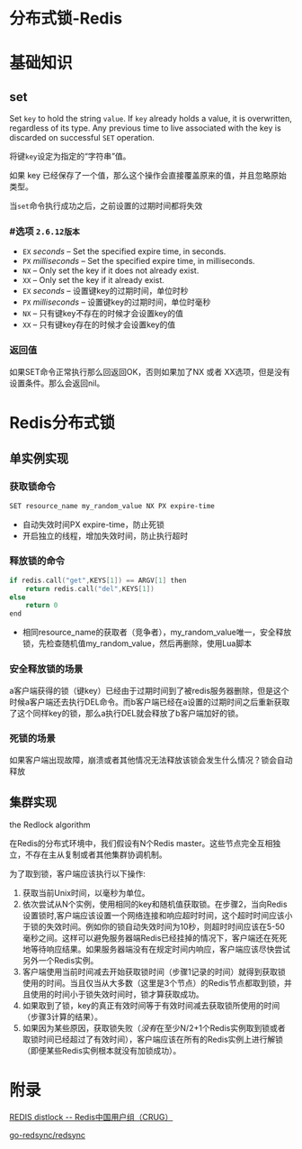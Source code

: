 # 分布式锁-Redis

# 基础知识

## set

Set `key` to hold the string `value`. If `key` already holds a value, it is overwritten, regardless of its type. Any previous time to live associated with the key is discarded on successful `SET` operation.

将键`key`设定为指定的“字符串”值。

如果 key 已经保存了一个值，那么这个操作会直接覆盖原来的值，并且忽略原始类型。

当`set`命令执行成功之后，之前设置的过期时间都将失效

### #**选项** `2.6.12版本`

- `EX` *seconds* – Set the specified expire time, in seconds.
- `PX` *milliseconds* – Set the specified expire time, in milliseconds.
- `NX` – Only set the key if it does not already exist.
- `XX` – Only set the key if it already exist.
- `EX` *seconds* – 设置键key的过期时间，单位时秒
- `PX` *milliseconds* – 设置键key的过期时间，单位时毫秒
- `NX` – 只有键key不存在的时候才会设置key的值
- `XX` – 只有键key存在的时候才会设置key的值

### 返回值

如果SET命令正常执行那么回返回OK，否则如果加了NX 或者 XX选项，但是没有设置条件。那么会返回nil。

# Redis分布式锁

## 单实例实现

### 获取锁命令

```bash
SET resource_name my_random_value NX PX expire-time
```

- 自动失效时间PX expire-time，防止死锁
- 开启独立的线程，增加失效时间，防止执行超时

### 释放锁的命令

```go
if redis.call("get",KEYS[1]) == ARGV[1] then
    return redis.call("del",KEYS[1])
else
    return 0
end
```

- 相同resource_name的获取者（竞争者），my_random_value唯一，安全释放锁，先检查随机值my_random_value，然后再删除，使用Lua脚本

### 安全释放锁的场景

a客户端获得的锁（键key）已经由于过期时间到了被redis服务器删除，但是这个时候a客户端还去执行DEL命令。而b客户端已经在a设置的过期时间之后重新获取了这个同样key的锁，那么a执行DEL就会释放了b客户端加好的锁。

### 死锁的场景

如果客户端出现故障，崩溃或者其他情况无法释放该锁会发生什么情况？锁会自动释放

## 集群实现

the Redlock algorithm

在Redis的分布式环境中，我们假设有N个Redis master。这些节点完全互相独立，不存在主从复制或者其他集群协调机制。

为了取到锁，客户端应该执行以下操作:

1. 获取当前Unix时间，以毫秒为单位。
2. 依次尝试从N个实例，使用相同的key和随机值获取锁。在步骤2，当向Redis设置锁时,客户端应该设置一个网络连接和响应超时时间，这个超时时间应该小于锁的失效时间。例如你的锁自动失效时间为10秒，则超时时间应该在5-50毫秒之间。这样可以避免服务器端Redis已经挂掉的情况下，客户端还在死死地等待响应结果。如果服务器端没有在规定时间内响应，客户端应该尽快尝试另外一个Redis实例。
3. 客户端使用当前时间减去开始获取锁时间（步骤1记录的时间）就得到获取锁使用的时间。当且仅当从大多数（这里是3个节点）的Redis节点都取到锁，并且使用的时间小于锁失效时间时，锁才算获取成功。
4. 如果取到了锁，key的真正有效时间等于有效时间减去获取锁所使用的时间（步骤3计算的结果）。
5. 如果因为某些原因，获取锁失败（*没有*在至少N/2+1个Redis实例取到锁或者取锁时间已经超过了有效时间），客户端应该在所有的Redis实例上进行解锁（即便某些Redis实例根本就没有加锁成功）。

# 附录

[REDIS distlock -- Redis中国用户组（CRUG）](http://redis.cn/topics/distlock.html)

[go-redsync/redsync](https://github.com/go-redsync/redsync)